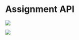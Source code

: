 # Assignment API

![](../.gitbook/assets/image%20%2844%29.png)

![](../.gitbook/assets/image%20%2847%29.png)

